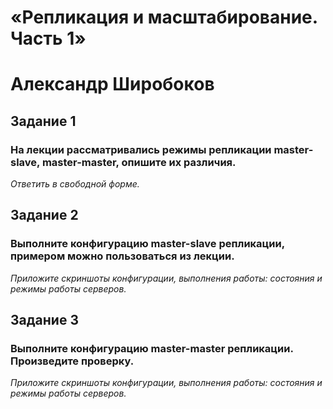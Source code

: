 # «Репликация и масштабирование. Часть 1»
# Александр Широбоков
## Задание 1
### На лекции рассматривались режимы репликации master-slave, master-master, опишите их различия.
*Ответить в свободной форме.*
## Задание 2
### Выполните конфигурацию master-slave репликации, примером можно пользоваться из лекции.
*Приложите скриншоты конфигурации, выполнения работы: состояния и режимы работы серверов.*
## Задание 3
### Выполните конфигурацию master-master репликации. Произведите проверку.
*Приложите скриншоты конфигурации, выполнения работы: состояния и режимы работы серверов.*
